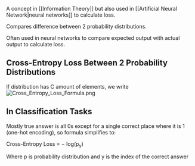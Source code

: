 A concept in [[Information Theory]] but also used in [[Artificial Neural Network|neural networks]] to calculate loss.

Compares difference between 2 probability distributions.

Often used in neural networks to compare expected output with actual output to calculate loss.

## Cross-Entropy Loss Between 2 Probability Distributions

If distribution has C amount of elements, we write
![Cross_Entropy_Loss_Formula.png](cross_entropy_loss_formula.png)

## In Classification Tasks

Mostly true answer is all 0s except for a single correct place where it is 1 (one-hot encoding), so formula simplifies to:

Cross-Entropy Loss = − log(p<sub>y</sub>​)

Where p is probability distribution and y is the index of the correct answer
